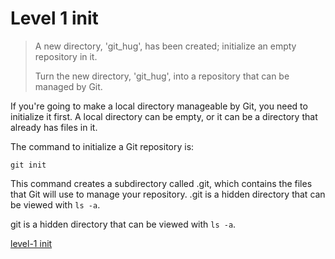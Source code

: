 
# Level 1 init

> A new directory, 'git_hug', has been created; initialize an empty repository in it.
>
> Turn the new directory, 'git_hug', into a repository that can be managed by Git.

If you're going to make a local directory manageable by Git, you need to
initialize it first. A local directory can be empty, or it can be a directory
that already has files in it.

The command to initialize a Git repository is:

```shell
git init
```

This command creates a subdirectory called .git, which contains the files that
Git will use to manage your repository. .git is a hidden directory that can be
viewed with `ls -a`.

git is a hidden directory that can be viewed with `ls -a`.

[level-1 init](images/level-1-init.png)
